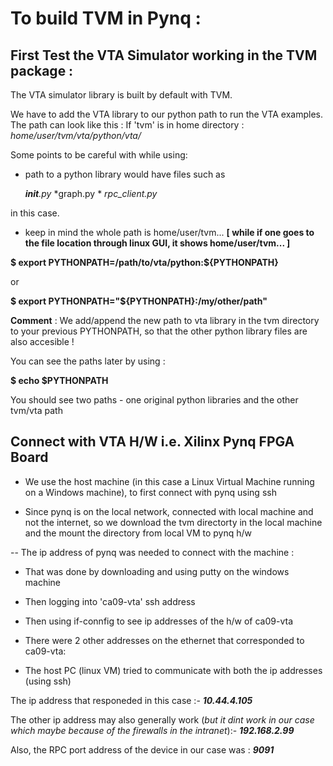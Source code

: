 
# To build TVM in Pynq :



## First Test the VTA Simulator working in the TVM package :


The VTA simulator library is built by default with TVM. 

We have to add the VTA library to our python path to run the VTA examples. The path can look like this :
If 'tvm' is in home directory :
*home/user/tvm/vta/python/vta/*

Some points to be careful with while using:

* path to a python library would have files such as 

    *__init__.py*
    *graph.py  *
    *rpc_client.py*

in this case.

* keep in mind the whole path is home/user/tvm... **[ while if one goes to the file location through linux GUI, it shows home/user/tvm... ]**

__$ export PYTHONPATH=/path/to/vta/python:${PYTHONPATH}__

or 

__$ export PYTHONPATH="${PYTHONPATH}:/my/other/path"__


__Comment__ : We add/append the new path to vta library in the tvm directory to your previous PYTHONPATH, so that the other python library files are also accesible !

You can see the paths later by using :

__$ echo $PYTHONPATH__

You should see two paths - one original python libraries and the other tvm/vta path


## Connect with VTA H/W i.e. Xilinx Pynq FPGA Board

*  We use the host machine (in this case a Linux Virtual Machine running on a Windows machine), to first connect with pynq using ssh

*  Since pynq is on the local network, connected with local machine and not the internet, so we download the tvm directorty in the local machine and the mount the directory from local VM to pynq h/w

-- The ip address of pynq was needed to connect with the machine :

* That was done by downloading and using putty on the windows machine

* Then logging into 'ca09-vta' ssh address

* Then using if-connfig to see ip addresses of the h/w of ca09-vta

* There were 2 other addresses on the ethernet that corresponded to ca09-vta:

* The host PC (linux VM) tried to communicate with both the ip addresses (using ssh)

The ip address that responeded in this case :- __*10.44.4.105*__

The other ip address may also generally work (*but it dint work in our case which maybe because of the firewalls in the intranet*):- __*192.168.2.99*__

Also, the RPC port address of the device in our case was : __*9091*__


